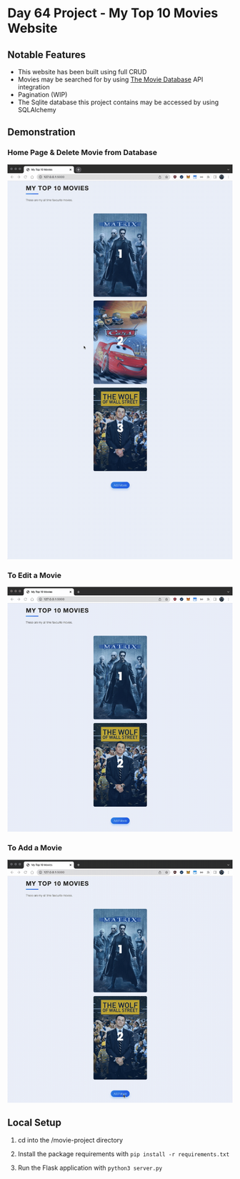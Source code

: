 # Day 64 Project - My Top 10 Movies Website

## Notable Features

- This website has been built using full CRUD  
- Movies may be searched for by using [The Movie Database](https://www.themoviedb.org/documentation/api?language=en-US) API integration
- Pagination (WIP)
- The Sqlite database this project contains may be accessed by using SQLAlchemy

## Demonstration 

### Home Page & Delete Movie from Database
![index](./img/index.gif)

### To Edit a Movie
![edit](./img/edit.gif)

### To Add a Movie
![new](./img/new.gif)

## Local Setup

1. cd into the /movie-project directory

2. Install the package requirements with `pip install -r requirements.txt`

3. Run the Flask application with `python3 server.py`
